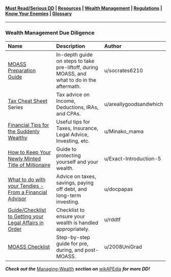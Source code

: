 #### [Must Read/Serious DD](index.md) | [Resources](resources.md) | [Wealth Management](wealth-management.md) | [Regulations](regulations.md) |  [Know Your Enemies](know-your-enemies.md) | [Glossary](glossary.md) 

---


### Wealth Management Due Diligence

|Name|Description|Author|
|:-|:-|:-|
|[MOASS Preparation Guide](https://github.com/verymeticulous/wikAPEdia/tree/main/01-Must-Read/MOASS-Preparation-Guide-by-socrates6210)|In-depth guide on steps to take pre-liftoff, during MOASS, and what to do in the aftermath.|u/socrates6210|
|[Tax Cheat Sheet](https://github.com/verymeticulous/wikAPEdia/tree/main/Managing-Wealth/Tax-Cheat-Sheet-series-by-areallygoodsandwhich) Series|Tax advice on Income, Deductions, IRAs, and CPAs.|u/areallygoodsandwhich|
|[Financial Tips for the Suddenly Wealthy](https://www.reddit.com/r/GME/comments/m6lyid/financial_tips_for_the_suddenly_wealthy/)|Useful tips for Taxes, Insurance, Legal Advice, Investing, etc.|u/Minako_mama|
|[How to Keep Your Newly Minted Title of Millionaire](https://www.reddit.com/r/GME/comments/manjyo/how_to_keep_your_newly_minted_title_of/)|Guide to protecting yourself and your wealth.|u/Exact-Introduction-5|
|[What to do with your Tendies - From a Financial Advisor](https://www.reddit.com/r/GME/comments/mefwc7/what_to_do_with_your_tendies_from_a_financial/)|Advice on taxes, savings, paying off debt, and long-term investing.|u/docpapas|
|[Guide/Checklist to Getting your Legal Affairs in Order](https://www.reddit.com/r/Superstonk/comments/mtwxuo/checklist_a_quick_and_dirty_guide_to_getting_your/)|Checklist to ensure your wealth is handled appropriately.|u/rddtf|
|[MOASS Checklist](https://github.com/verymeticulous/wikAPEdia/tree/main/Managing-Wealth/MOASS-Checklist-by-2008UniGrad)|Step-by-step guide for pre, during, and post-MOASS.|u/2008UniGrad|

***Check out the*** [Managing-Wealth](https://github.com/verymeticulous/wikAPEdia/tree/main/Managing-Wealth) ***section on*** [wikAPEdia](https://github.com/verymeticulous/wikAPEdia) ***for more DD!***
